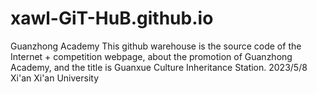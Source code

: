 # xawl-GiT-HuB.github.io
Guanzhong Academy
This github warehouse is the source code of the Internet + competition webpage, about the promotion of Guanzhong Academy, and the title is Guanxue Culture Inheritance Station.
2023/5/8 Xi'an Xi'an University
